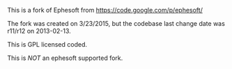 This is a fork of Ephesoft from https://code.google.com/p/ephesoft/

The fork was created on 3/23/2015, but the codebase last change date was r11/r12 on 2013-02-13.

This is GPL licensed coded.

This is *NOT* an ephesoft supported fork.
